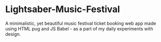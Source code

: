 # Lightsaber-Music-Festival
A minimalistic, yet beautiful music festival ticket booking web app made using HTML pug and JS Babel - as a part of my daily experiments with design.
